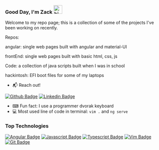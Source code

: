 ### Good Day, I'm Zack <img src="https://user-images.githubusercontent.com/1303154/88677602-1635ba80-d120-11ea-84d8-d263ba5fc3c0.gif" width="28px" height="28px" alt="hi">

Welcome to my repo page; this is a collection of some of the projects I've been working on recently.

Repos:

angular: single web pages built with angular and material-UI

frontEnd: single web pages built with basic html, css, js

Code: a collection of java scripts built when I was in school

hackintosh: EFI boot files for some of my laptops

- 📬 Reach out!

[![Github Badge](https://img.shields.io/twitter/url?color=ebedd5&label=25andros&logo=github&logoColor=ebedd5&style=for-the-badge&url=https://github.com/25andros)](https://github.com/25andros)
[![Linkedin Badge](https://img.shields.io/twitter/url?color=lightblue&label=ZackGibbs&logo=linkedin&logoColor=lightblue&style=for-the-badge&url=https://www.linkedin.com/in/zack-gibbs-11914493/)](https://www.linkedin.com/in/zackgibbs/)

- ⌨ Fun fact: I use a programmer dvorak keyboard
- 💻 Most used line of code in terminal: `vim .` and `ng serve`

### Top Technologies

[![Angular Badge](https://img.shields.io/badge/-Angular-D20f0f?style=for-the-badge&labelColor=black&logo=angular&logoColor=D20f0f)](#)
[![Javascript Badge](https://img.shields.io/badge/-Javascript-F0DB4F?style=for-the-badge&labelColor=black&logo=javascript&logoColor=F0DB4F)](#)
[![Typescript Badge](https://img.shields.io/badge/-Typescript-007acc?style=for-the-badge&labelColor=black&logo=typescript&logoColor=007acc)](#)
[![Vim Badge](https://img.shields.io/badge/-Vim-199131?style=for-the-badge&labelColor=black&logo=vim&logoColor=199131)](#)
[![Git Badge](https://img.shields.io/badge/-git-f02d00?style=for-the-badge&labelColor=black&logo=git&logoColor=f02d00)](#)
